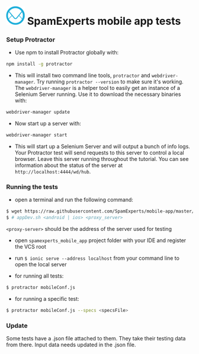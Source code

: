 # ![](img/se_logo.png) SpamExperts mobile app tests

### Setup Protractor

- Use npm to install Protractor globally with:
```bash
npm install -g protractor
```
- This will install two command line tools, `protractor` and `webdriver-manager`. Try running `protractor --version` to make sure it's working. The `webdriver-manager` is a helper tool to easily get an instance of a Selenium Server running. Use it to download the necessary binaries with:
```bash
webdriver-manager update
```
- Now start up a server with:
```bash
webdriver-manager start
```
- This will start up a Selenium Server and will output a bunch of info logs. Your Protractor test will send requests to this server to control a local browser. Leave this server running throughout the tutorial. You can see information about the status of the server at `http://localhost:4444/wd/hub`.

### Running the tests
	
- open a terminal and run the following command:
```bash
$ wget https://raw.githubusercontent.com/SpamExperts/mobile-app/master/src/scripts/appDev.sh && bash appDev.sh <android | ios> <proxy_server>
$ # appDev.sh <android | ios> <proxy_server>
```
`<proxy-server>` should be the address of the server used for testing

- open `spamexperts_mobile_app` project folder with your IDE and register the VCS root
- run `$ ionic serve --address localhost` from your command line to open the local server


- for running all tests:
```bash
$ protractor mobileConf.js 
```
- for running a specific test:
```bash
$ protractor mobileConf.js --specs <specsFile>
```
### Update
Some tests have a .json file attached to them. They take their testing data from there.
Input data needs updated in the .json file. 